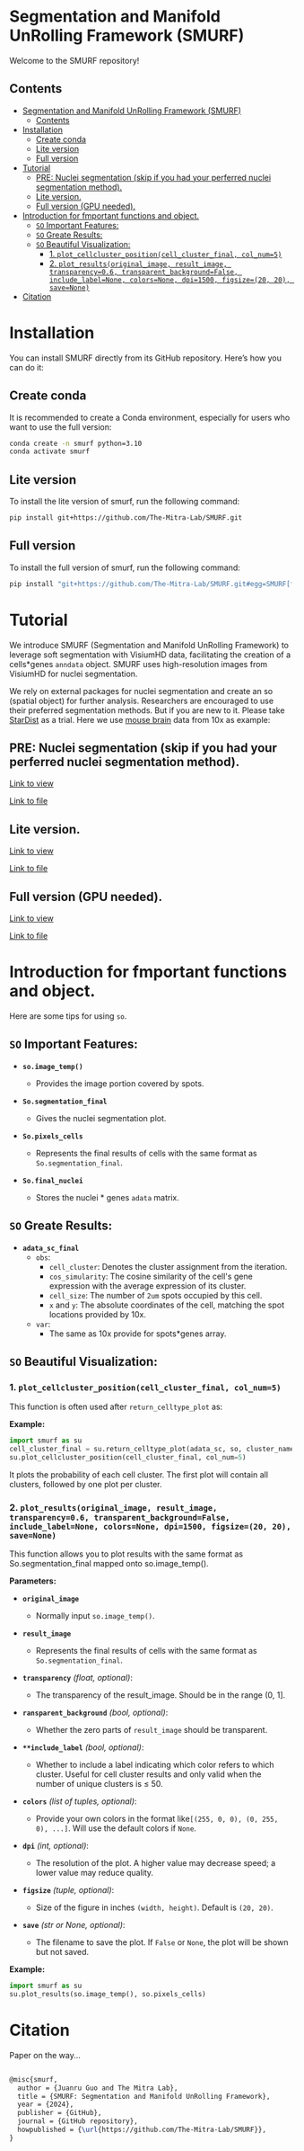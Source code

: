 # Segmentation and Manifold UnRolling Framework (SMURF)

Welcome to the SMURF repository!


## Contents


- [Segmentation and Manifold UnRolling Framework (SMURF)](#segmentation-and-manifold-unrolling-framework-smurf)
  - [Contents](#contents)
- [Installation ](#installation-)
  - [Create conda ](#create-conda-)
  - [Lite version ](#lite-version-)
  - [Full version ](#full-version-)
- [Tutorial ](#tutorial-)
  - [PRE: Nuclei segmentation (skip if you had your perferred nuclei segmentation method). ](#pre-nuclei-segmentation-skip-if-you-had-your-perferred-nuclei-segmentation-method-)
  - [Lite version. ](#lite-version--1)
  - [Full version (GPU needed). ](#full-version-gpu-needed-)
- [Introduction for fmportant functions and object.  ](#introduction-for-fmportant-functions-and-object--)
  - [`SO` Important Features:](#so-important-features)
  - [`SO` Greate Results:](#so-greate-results)
  - [`SO` Beautiful Visualization:](#so-beautiful-visualization)
    - [1. `plot_cellcluster_position(cell_cluster_final, col_num=5)`](#1-plot_cellcluster_positioncell_cluster_final-col_num5)
    - [2. `plot_results(original_image, result_image, transparency=0.6, transparent_background=False, include_label=None, colors=None, dpi=1500, figsize=(20, 20), save=None)`](#2-plot_resultsoriginal_image-result_image-transparency06-transparent_backgroundfalse-include_labelnone-colorsnone-dpi1500-figsize20-20-savenone)
- [Citation  ](#citation--)



# Installation <a name="installation"></a>

You can install SMURF directly from its GitHub repository. Here’s how you can do it:

## Create conda <a name="Createconda"></a>

It is recommended to create a Conda environment, especially for users who want to use the full version:

```bash
conda create -n smurf python=3.10
conda activate smurf
```

## Lite version <a name="Lite"></a>

To install the lite version of smurf, run the following command:
```bash
pip install git+https://github.com/The-Mitra-Lab/SMURF.git
```

## Full version <a name="Full"></a>

To install the full version of smurf, run the following command:
```bash
pip install "git+https://github.com/The-Mitra-Lab/SMURF.git#egg=SMURF[full]"
```


# Tutorial <a name="Tutorial"></a>

We introduce SMURF (Segmentation and Manifold UnRolling Framework) to leverage soft segmentation with VisiumHD data, facilitating the creation of a cells*genes `anndata` object. SMURF uses high-resolution images from VisiumHD for nuclei segmentation.

We rely on external packages for nuclei segmentation and create an so (spatial object) for further analysis. Researchers are encouraged to use their preferred segmentation methods. But if you are new to it. Please take [StarDist](https://qupath.readthedocs.io/en/0.3/docs/advanced/stardist.html) as a trial. Here we use [mouse brain](https://www.10xgenomics.com/datasets/visium-hd-cytassist-gene-expression-libraries-of-mouse-brain-he) data from 10x as example:

## PRE: Nuclei segmentation (skip if you had your perferred nuclei segmentation method). <a name="pre"></a>

[Link to view](https://nbviewer.org/github/The-Mitra-Lab/SMURF/blob/main/test/Tutorial_cell_segmentation.ipynb)

[Link to file](https://github.com/The-Mitra-Lab/SMURF/blob/main/test/Tutorial_cell_segmentation.ipynb)

## Lite version. <a name="lv"></a>

[Link to view](https://nbviewer.org/github/The-Mitra-Lab/SMURF/blob/main/test/Tutorial_Mousebrian.ipynb)

[Link to file](https://github.com/The-Mitra-Lab/SMURF/blob/main/test/Tutorial_Mousebrian.ipynb)


## Full version (GPU needed). <a name="fv"></a>

[Link to view](https://nbviewer.org/github/The-Mitra-Lab/SMURF/blob/main/test/Tutorial_Mousebrian_full.ipynb)

[Link to file](https://github.com/The-Mitra-Lab/SMURF/blob/main/test/Tutorial_Mousebrian_full.ipynb)


# Introduction for fmportant functions and object.  <a name="Introduction"></a>

Here are some tips for using `so`.

## `SO` Important Features:

- **`so.image_temp()`**
  - Provides the image portion covered by spots.

- **`So.segmentation_final`**
  - Gives the nuclei segmentation plot.

- **`So.pixels_cells`**
  - Represents the final results of cells with the same format as `So.segmentation_final`.

- **`So.final_nuclei`**
  - Stores the nuclei * genes `adata` matrix.

## `SO` Greate Results:

- **`adata_sc_final`**
  - `obs`:
    - `cell_cluster`: Denotes the cluster assignment from the iteration.
    - `cos_simularity`: The cosine similarity of the cell's gene expression with the average expression of its cluster.
    - `cell_size`: The number of `2um` spots occupied by this cell.
    - `x` and `y`: The absolute coordinates of the cell, matching the spot locations provided by 10x.
  - `var`:
    - The same as 10x provide for spots*genes array.


##  `SO` Beautiful Visualization:


### 1. `plot_cellcluster_position(cell_cluster_final, col_num=5)`

This function is often used after `return_celltype_plot` as:

**Example:**

```python
import smurf as su
cell_cluster_final = su.return_celltype_plot(adata_sc, so, cluster_name='leiden')
su.plot_cellcluster_position(cell_cluster_final, col_num=5)
```

It plots the probability of each cell cluster. The first plot will contain all clusters, followed by one plot per cluster.

### 2. `plot_results(original_image, result_image, transparency=0.6, transparent_background=False, include_label=None, colors=None, dpi=1500, figsize=(20, 20), save=None)`

This function allows you to plot results with the same format as So.segmentation_final mapped onto so.image_temp().

**Parameters:**

- **`original_image`**
  - Normally input `so.image_temp()`.

- **`result_image`**
  - Represents the final results of cells with the same format as `So.segmentation_final`.

- **`transparency`** *(float, optional)*:
  -  The transparency of the result_image. Should be in the range (0, 1].

- **`ransparent_background`** *(bool, optional)*:
  - Whether the zero parts of `result_image` should be transparent.

- **`**include_label`** *(bool, optional)*:
  -  Whether to include a label indicating which color refers to which cluster. Useful for cell cluster results and only valid when the number of unique clusters is ≤ 50.

- **`colors`** *(list of tuples, optional)*:
  -  Provide your own colors in the format like`[(255, 0, 0), (0, 255, 0), ...]`. Will use the default colors if `None`.

- **`dpi`** *(int, optional)*:
  - The resolution of the plot. A higher value may decrease speed; a lower value may reduce quality.

- **`figsize`** *(tuple, optional)*:
  - Size of the figure in inches `(width, height)`. Default is `(20, 20)`.

- **`save`** *(str or None, optional)*:
  - The filename to save the plot. If `False` or `None`, the plot will be shown but not saved.

**Example:**

```python
import smurf as su
su.plot_results(so.image_temp(), so.pixels_cells)
```

# Citation  <a name="Citation"></a>

Paper on the way...

```latex

@misc{smurf,
  author = {Juanru Guo and The Mitra Lab},
  title = {SMURF: Segmentation and Manifold UnRolling Framework},
  year = {2024},
  publisher = {GitHub},
  journal = {GitHub repository},
  howpublished = {\url{https://github.com/The-Mitra-Lab/SMURF}},
}

```
